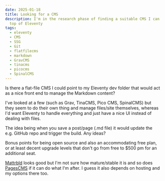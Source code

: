 ```yaml
---
date: 2025-01-18
title: Looking for a CMS
description: I'm in the research phase of finding a suitable CMS I can use on
  top of Eleventy
tags:
  - eleventy
  - CMS
  - SSG
  - Git
  - flatfilecms
  - markdown
  - GravCMS
  - tinacms
  - picocms
  - SpinalCMS
---
```

Is there a flat-file CMS I could point to my Eleventy dev folder that would act as a nice front end to manage the Markdown content?

I've looked at a few (such as Grav, TinaCMS, Pico CMS, SpinalCMS) but they seem to do their own thing and manage files/site themselves, whereas I'd want Eleventy to handle everything and just have a nice UI instead of dealing with files.

The idea being when you save a post/page (.md file) it would update the e.g. GitHub repo and trigger the build. Any ideas?

Bonus points for being open source and also an accommodating free plan, or at least decent upgrade levels that don't go from free to $500 pm for an additional seat.

[Mattrbld](https://mattrbld.com) looks good but I'm not sure how mature/stable it is and so does [PagesCMS](https://pagescms.org/) if it can do what I'm after. I guess it also depends on hosting and my options there too.